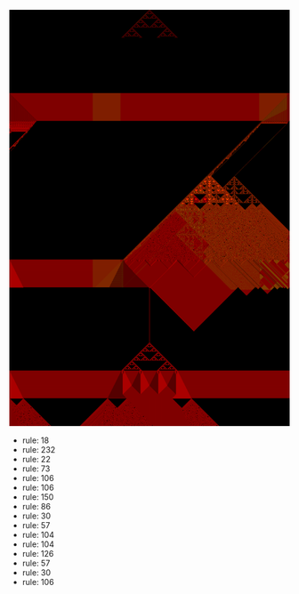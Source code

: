 ![photo](./output.png) 
 * rule: 18
* rule: 232
* rule: 22
* rule: 73
* rule: 106
* rule: 106
* rule: 150
* rule: 86
* rule: 30
* rule: 57
* rule: 104
* rule: 104
* rule: 126
* rule: 57
* rule: 30
* rule: 106
